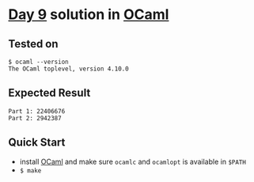 # [Day 9](https://adventofcode.com/2020/day/9) solution in [OCaml](https://ocaml.org/)

## Tested on

```console
$ ocaml --version
The OCaml toplevel, version 4.10.0
```

## Expected Result

```console
Part 1: 22406676
Part 2: 2942387
```

## Quick Start

- install [OCaml](https://ocaml.org/learn/tutorials/up_and_running.html) and make sure `ocamlc` and `ocamlopt` is available in `$PATH`
- `$ make`
